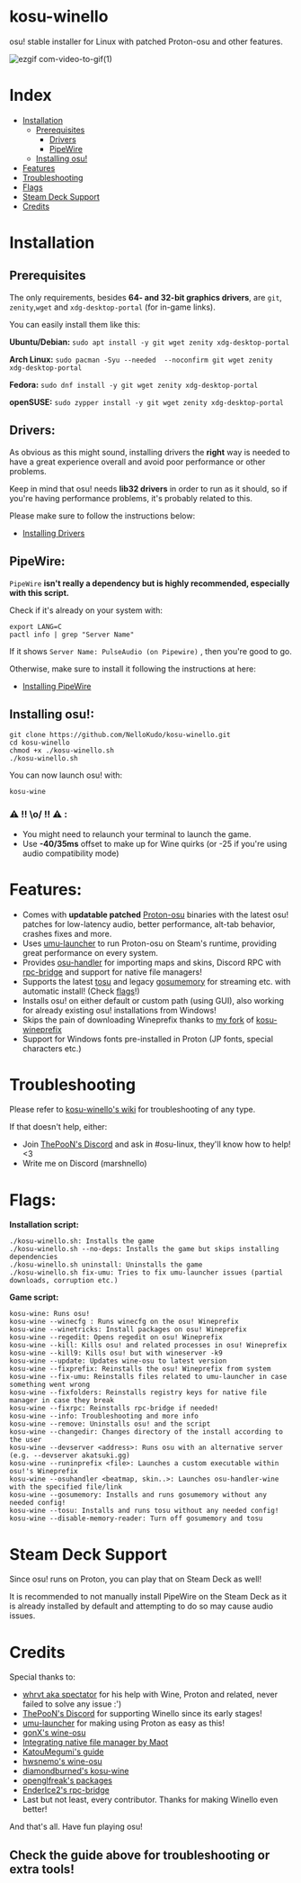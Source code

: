 # kosu-winello
osu! stable installer for Linux with patched Proton-osu and other features.

![ezgif com-video-to-gif(1)](https://user-images.githubusercontent.com/98063377/224407211-70fa648c-b96f-442b-b5f5-eaf28a84670a.gif)

# Index

- [Installation](#installation)
	- [Prerequisites](#prerequisites)
 		- [Drivers](#drivers)		 
		- [PipeWire](#pipewire)
	- [Installing osu!](#installing-osu)
- [Features](#features)
- [Troubleshooting](#troubleshooting)
- [Flags](#flags)
- [Steam Deck Support](#steam-deck-support)
- [Credits](#credits)

# Installation

## Prerequisites 

The only requirements, besides **64- and 32-bit graphics drivers**, are `git`, `zenity`,`wget` and `xdg-desktop-portal` (for in-game links).

You can easily install them like this:

**Ubuntu/Debian:** `sudo apt install -y git wget zenity xdg-desktop-portal`

**Arch Linux:** `sudo pacman -Syu --needed  --noconfirm git wget zenity xdg-desktop-portal`

**Fedora:** `sudo dnf install -y git wget zenity xdg-desktop-portal`

**openSUSE:** `sudo zypper install -y git wget zenity xdg-desktop-portal`

## Drivers:

As obvious as this might sound, installing drivers the **right** way is needed to have a great experience overall
and avoid poor performance or other problems. 

Keep in mind that osu! needs **lib32 drivers** in order to run as it should, so
if you're having performance problems, it's probably related to this.

Please make sure to follow the instructions below:
- [Installing Drivers](https://github.com/lutris/docs/blob/master/InstallingDrivers.md)

## PipeWire:

`PipeWire` **isn't really a dependency but is highly recommended, especially with this script.**

Check if it's already on your system with:

```
export LANG=C
pactl info | grep "Server Name"
```

If it shows `Server Name: PulseAudio (on Pipewire)` , then you're good to go. 

Otherwise, make sure to install it following the instructions at here: 
- [Installing PipeWire](https://github.com/NelloKudo/kosu-winello/wiki/Installing-PipeWire)

## Installing osu!:
```
git clone https://github.com/NelloKudo/kosu-winello.git
cd kosu-winello
chmod +x ./kosu-winello.sh
./kosu-winello.sh
```

You can now launch osu! with:
```
kosu-wine
```
### ⚠ **!! \o/ !!** ⚠ :
- You might need to relaunch your terminal to launch the game.
- Use **-40/35ms** offset to make up for Wine quirks (or -25 if you're using audio compatibility mode)

# Features:
- Comes with **updatable patched** [Proton-osu](https://github.com/whrvt/umubuilder) binaries with the latest osu! patches for low-latency audio, better performance, alt-tab behavior, crashes fixes and more.
- Uses [umu-launcher](https://github.com/Open-Wine-Components/umu-launcher) to run Proton-osu on Steam's runtime, providing great performance on every system.
- Provides [osu-handler](https://aur.archlinux.org/packages/osu-handler) for importing maps and skins, Discord RPC with [rpc-bridge](https://github.com/EnderIce2/rpc-bridge) and support for native file managers!
- Supports the latest [tosu](https://github.com/KotRikD/tosu) and legacy [gosumemory](https://github.com/l3lackShark/gosumemory) for streaming etc. with automatic install! (Check [flags](#flags)!)
- Installs osu! on either default or custom path (using GUI), also working for already existing osu! installations from Windows!
- Skips the pain of downloading Wineprefix thanks to [my fork](https://gitlab.com/NelloKudo/kosu-winello-prefix) of [kosu-wineprefix](https://gitlab.com/kosu-wine/kosu-wineprefix)
- Support for Windows fonts pre-installed in Proton (JP fonts, special characters etc.)

# Troubleshooting

Please refer to [kosu-winello's wiki](https://github.com/NelloKudo/kosu-winello/wiki) for troubleshooting of any type. 

If that doesn't help, either:
- Join [ThePooN's Discord](https://discord.gg/bc4qaYjqyT) and ask in #osu-linux, they'll know how to help! <3
- Write me on Discord (marshnello)

# Flags:
**Installation script:** 
```
./kosu-winello.sh: Installs the game
./kosu-winello.sh --no-deps: Installs the game but skips installing dependencies
./kosu-winello.sh uninstall: Uninstalls the game
./kosu-winello.sh fix-umu: Tries to fix umu-launcher issues (partial downloads, corruption etc.)
```

**Game script:**
```
kosu-wine: Runs osu!
kosu-wine --winecfg : Runs winecfg on the osu! Wineprefix
kosu-wine --winetricks: Install packages on osu! Wineprefix
kosu-wine --regedit: Opens regedit on osu! Wineprefix
kosu-wine --kill: Kills osu! and related processes in osu! Wineprefix
kosu-wine --kill9: Kills osu! but with wineserver -k9
kosu-wine --update: Updates wine-osu to latest version
kosu-wine --fixprefix: Reinstalls the osu! Wineprefix from system
kosu-wine --fix-umu: Reinstalls files related to umu-launcher in case something went wrong
kosu-wine --fixfolders: Reinstalls registry keys for native file manager in case they break
kosu-wine --fixrpc: Reinstalls rpc-bridge if needed!
kosu-wine --info: Troubleshooting and more info
kosu-wine --remove: Uninstalls osu! and the script
kosu-wine --changedir: Changes directory of the install according to the user
kosu-wine --devserver <address>: Runs osu with an alternative server (e.g. --devserver akatsuki.gg)
kosu-wine --runinprefix <file>: Launches a custom executable within osu!'s Wineprefix
kosu-wine --osuhandler <beatmap, skin..>: Launches osu-handler-wine with the specified file/link
kosu-wine --gosumemory: Installs and runs gosumemory without any needed config!
kosu-wine --tosu: Installs and runs tosu without any needed config!
kosu-wine --disable-memory-reader: Turn off gosumemory and tosu
```

# Steam Deck Support

Since osu! runs on Proton, you can play that on Steam Deck as well!

It is recommended to not manually install PipeWire on the Steam Deck as it is already installed by default and attempting to do so may cause audio issues.

# Credits

Special thanks to:

- [whrvt aka spectator](https://github.com/whrvt/wine-osu-patches) for his help with Wine, Proton and related, never failed to solve any issue :')
- [ThePooN's Discord](https://discord.gg/bc4qaYjqyT) for supporting Winello since its early stages!
- [umu-launcher](https://github.com/Open-Wine-Components/umu-launcher) for making using Proton as easy as this!
- [gonX's wine-osu](https://drive.google.com/drive/folders/17MVlyXixv7uS3JW4B-H8oS4qgLn7eBw5)
- [Integrating native file manager by Maot](https://gist.github.com/maotovisk/1bf3a7c9054890f91b9234c3663c03a2)
- [KatouMegumi's guide](https://wiki.archlinux.org/title/User:Katoumegumi#osu!_(stable)_on_Arch_Linux)
- [hwsnemo's wine-osu](https://software.opensuse.org//download.html?project=home%3Ahwsnemo%3Apackaged-wine-osu&package=wine-osu)
- [diamondburned's kosu-wine](https://gitlab.com/kosu-wine/kosu-wine)
- [openglfreak's packages](https://github.com/openglfreak)
- [EnderIce2's rpc-bridge](https://github.com/EnderIce2/rpc-bridge)
- Last but not least, every contributor. Thanks for making Winello even better!

And that's all. Have fun playing osu!

## Check the guide above for troubleshooting or extra tools!

